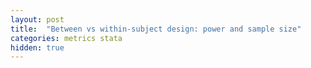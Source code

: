 ```yaml
---
layout: post
title:  "Between vs within-subject design: power and sample size"
categories: metrics stata
hidden: true
---
```

